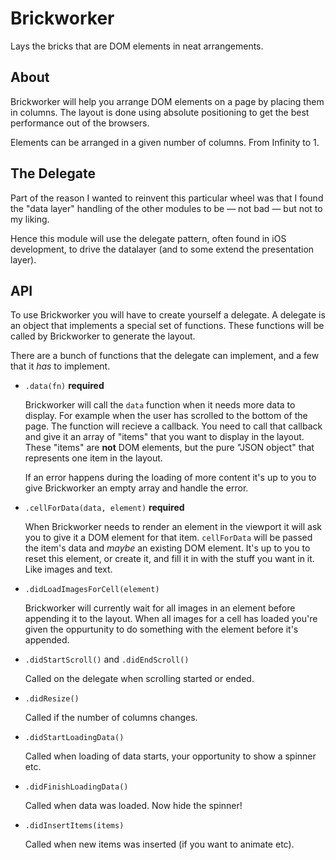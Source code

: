 # Brickworker

Lays the bricks that are DOM elements in neat arrangements.

## About

Brickworker will help you arrange DOM elements on a page by placing them in
columns. The layout is done using absolute positioning to get the best
performance out of the browsers.

Elements can be arranged in a given number of columns. From Infinity to 1.

## The Delegate

Part of the reason I wanted to reinvent this particular wheel was that I found
the "data layer" handling of the other modules to be — not bad — but not to my
liking.

Hence this module will use the delegate pattern, often found in iOS development,
to drive the datalayer (and to some extend the presentation layer).

## API

To use Brickworker you will have to create yourself a delegate. A delegate is
an object that implements a special set of functions. These functions will be
called by Brickworker to generate the layout.

There are a bunch of functions that the delegate can implement, and a few that
it _has_ to implement.

* `.data(fn)` **required**

  Brickworker will call the `data` function when it needs more data to display.
  For example when the user has scrolled to the bottom of the page. The function
  will recieve a callback. You need to call that callback and give it an array
  of "items" that you want to display in the layout. These "items" are **not**
  DOM elements, but the pure "JSON object" that represents one item in the
  layout.

  If an error happens during the loading of more content it's up to you to
  give Brickworker an empty array and handle the error.

* `.cellForData(data, element)` **required**

  When Brickworker needs to render an element in the viewport it will ask you
  to give it a DOM element for that item. `cellForData` will be passed the
  item's data and _maybe_ an existing DOM element. It's up to you to reset this
  element, or create it, and fill it in with the stuff you want in it. Like
  images and text.

* `.didLoadImagesForCell(element)`

  Brickworker will currently wait for all images in an element before appending
  it to the layout. When all images for a cell has loaded you're given the
  oppurtunity to do something with the element before it's appended.

* `.didStartScroll()` and `.didEndScroll()`

  Called on the delegate when scrolling started or ended.

* `.didResize()`

  Called if the number of columns changes.

* `.didStartLoadingData()`

  Called when loading of data starts, your opportunity to show a spinner etc.

* `.didFinishLoadingData()`

  Called when data was loaded. Now hide the spinner!

* `.didInsertItems(items)`

  Called when new items was inserted (if you want to animate etc).

